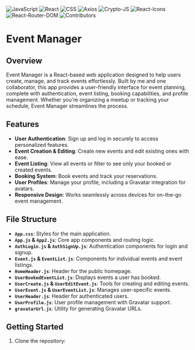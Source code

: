 ![JavaScript](https://img.shields.io/badge/JavaScript-70%25-brightgreen.svg) ![React](https://img.shields.io/badge/React-18.3.1-brightgreen.svg) ![CSS](https://img.shields.io/badge/CSS-20%25-blue.svg) ![Axios](https://img.shields.io/badge/Axios-1.7.2-red.svg) ![Crypto-JS](https://img.shields.io/badge/Crypto--JS-4.2.0-brown.svg) ![React-Icons](https://img.shields.io/badge/React--Icons-5.2.1-brightblue.svg) ![React-Router-DOM](https://img.shields.io/badge/React--Router--DOM-6.23.1-lightgrey.svg) ![Contributors](https://img.shields.io/badge/contributors-2-orange.svg)

# Event Manager

## Overview
Event Manager is a React-based web application designed to help users create, manage, and track events effortlessly. Built by me and one collaborator, this app provides a user-friendly interface for event planning, complete with authentication, event listing, booking capabilities, and profile management. Whether you're organizing a meetup or tracking your schedule, Event Manager streamlines the process.

## Features
- **User Authentication**: Sign up and log in securely to access personalized features.
- **Event Creation & Editing**: Create new events and edit existing ones with ease.
- **Event Listing**: View all events or filter to see only your booked or created events.
- **Booking System**: Book events and track your reservations.
- **User Profiles**: Manage your profile, including a Gravatar integration for avatars.
- **Responsive Design**: Works seamlessly across devices for on-the-go event management.

## File Structure
- **`App.css`**: Styles for the main application.
- **`App.js` & `App2.js`**: Core app components and routing logic.
- **`AuthLogin.js` & `AuthSignUp.js`**: Authentication components for login and signup.
- **`Event.js` & `EventList.js`**: Components for individual events and event listings.
- **`HomeHeader.js`**: Header for the public homepage.
- **`UserBookedEventList.js`**: Displays events a user has booked.
- **`UserCreate.js` & `UserEditEvent.js`**: Tools for creating and editing events.
- **`UserEvent.js` & `UserEventList.js`**: Manages user-specific events.
- **`UserHeader.js`**: Header for authenticated users.
- **`UserProfile.js`**: User profile management with Gravatar support.
- **`gravatarUrl.js`**: Utility for generating Gravatar URLs.

## Getting Started
1. Clone the repository:

